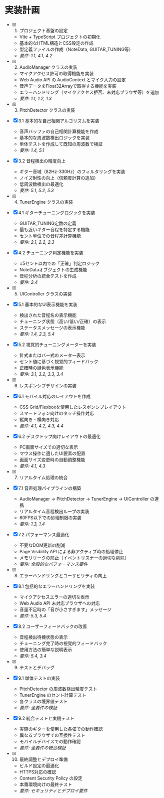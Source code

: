 # 実装計画

- [x] 1. プロジェクト基盤の設定





  - Vite + TypeScript プロジェクトの初期化
  - 基本的なHTML構造とCSS設定の作成
  - 型定義ファイルの作成（NoteData, GUITAR_TUNING等）
  - _要件: 1.1, 4.1, 4.2_

- [x] 2. AudioManager クラスの実装





  - マイクアクセス許可の取得機能を実装
  - Web Audio API の AudioContext とマイク入力の設定
  - 音声データをFloat32Arrayで取得する機能を実装
  - エラーハンドリング（マイクアクセス拒否、未対応ブラウザ等）を追加
  - _要件: 1.1, 1.2, 1.3_

- [x] 3. PitchDetector クラスの実装




- [x] 3.1 基本的な自己相関アルゴリズムを実装


  - 音声バッファの自己相関計算機能を作成
  - 基本的な周波数検出ロジックを実装
  - 単体テストを作成して既知の周波数で検証
  - _要件: 1.4, 5.1_

- [x] 3.2 音程検出の精度向上


  - ギター音域（82Hz-330Hz）のフィルタリングを実装
  - ノイズ耐性の向上（信頼度計算の追加）
  - 低周波数検出の最適化
  - _要件: 5.1, 5.2, 5.3_

- [x] 4. TunerEngine クラスの実装





- [x] 4.1 ギターチューニングロジックを実装


  - GUITAR_TUNING定数の定義
  - 最も近いギター音程を特定する機能
  - セント単位での音程差計算機能
  - _要件: 2.1, 2.2, 2.3_

- [x] 4.2 チューニング判定機能を実装


  - ±5セント以内での「正確」判定ロジック
  - NoteDataオブジェクトの生成機能
  - 音程分析の統合テストを作成
  - _要件: 2.4_

- [x] 5. UIController クラスの実装





- [x] 5.1 基本的なUI表示機能を実装

  - 検出された音程名の表示機能
  - チューニング状態（高い/低い/正確）の表示
  - ステータスメッセージの表示機能
  - _要件: 1.4, 2.3, 5.4_

- [x] 5.2 視覚的チューニングメーターを実装


  - 針式またはバー式のメーター表示
  - セント値に基づく視覚的フィードバック
  - 正確時の緑色表示機能
  - _要件: 3.1, 3.2, 3.3, 3.4_

- [x] 6. レスポンシブデザインの実装




- [x] 6.1 モバイル対応のレイアウトを作成


  - CSS Grid/Flexboxを使用したレスポンシブレイアウト
  - スマートフォン向けのタッチ操作対応
  - 縦向き・横向き対応
  - _要件: 4.1, 4.2, 4.3, 4.4_

- [x] 6.2 デスクトップ向けレイアウトの最適化


  - PC画面サイズでの適切な表示
  - マウス操作に適したUI要素の配置
  - 画面サイズ変更時の自動調整機能
  - _要件: 4.1, 4.3_

- [x] 7. リアルタイム処理の統合




- [x] 7.1 音声処理パイプラインの構築


  - AudioManager → PitchDetector → TunerEngine → UIController の連携
  - リアルタイム音程検出ループの実装
  - 60FPS以下での処理制限の実装
  - _要件: 1.3, 1.4_

- [x] 7.2 パフォーマンス最適化


  - 不要なDOM更新の削減
  - Page Visibility API による非アクティブ時の処理停止
  - メモリリークの防止（イベントリスナーの適切な削除）
  - _要件: 全般的なパフォーマンス要件_

- [x] 8. エラーハンドリングとユーザビリティの向上




- [x] 8.1 包括的なエラーハンドリングを実装


  - マイクアクセスエラーの適切な表示
  - Web Audio API 未対応ブラウザへの対応
  - 音量不足時の「音が小さすぎます」メッセージ
  - _要件: 5.3, 5.4_

- [x] 8.2 ユーザーフィードバックの改善


  - 音程検出待機状態の表示
  - チューニング完了時の視覚的フィードバック
  - 使用方法の簡単な説明表示
  - _要件: 5.4, 3.4_

- [x] 9. テストとデバッグ




- [x] 9.1 単体テストの実装


  - PitchDetector の周波数検出精度テスト
  - TunerEngine のセント計算テスト
  - 各クラスの境界値テスト
  - _要件: 全要件の検証_

- [x] 9.2 統合テストと実機テスト


  - 実際のギターを使用した各弦での動作確認
  - 異なるブラウザでの互換性テスト
  - モバイルデバイスでの動作確認
  - _要件: 全要件の統合検証_

- [x] 10. 最終調整とデプロイ準備




  - ビルド設定の最適化
  - HTTPS対応の確認
  - Content Security Policy の設定
  - 本番環境向けの最終テスト
  - _要件: セキュリティとデプロイ要件_